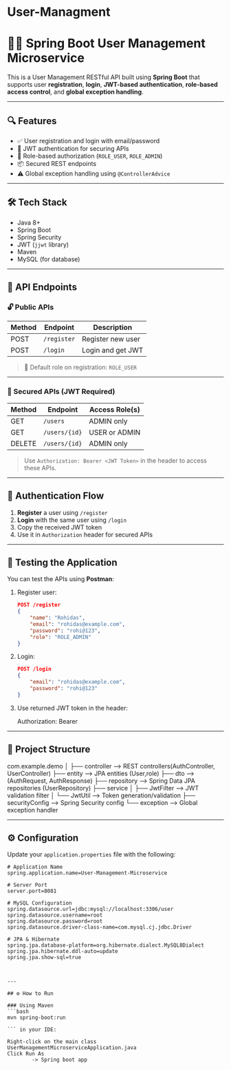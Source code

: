 # User-Managment
# 🧑‍💻 Spring Boot User Management Microservice

This is a User Management RESTful API built using **Spring Boot** that supports user **registration**, **login**, **JWT-based authentication**, **role-based access control**, and **global exception handling**.

---

## 🔍 Features

- ✅ User registration and login with email/password
- 🔐 JWT authentication for securing APIs
- 👮 Role-based authorization (`ROLE_USER`, `ROLE_ADMIN`)
- 📦 Secured REST endpoints
- ⚠️ Global exception handling using `@ControllerAdvice`

---

## 🛠️ Tech Stack

- Java 8+
- Spring Boot
- Spring Security
- JWT (`jjwt` library)
- Maven
- MySQL (for database)

---

## 📌 API Endpoints

### 🔓 Public APIs

| Method | Endpoint     | Description         |
|--------|--------------|---------------------|
| POST   | `/register`  | Register new user   |
| POST   | `/login`     | Login and get JWT   |

> 🔹 Default role on registration: `ROLE_USER`

---

### 🔐 Secured APIs (JWT Required)

| Method | Endpoint         | Access Role(s)     |
|--------|------------------|--------------------|
| GET    | `/users`         | ADMIN only         |
| GET    | `/users/{id}`    | USER or ADMIN      |
| DELETE | `/users/{id}`    | ADMIN only         |

> Use `Authorization: Bearer <JWT Token>` in the header to access these APIs.

---

## 🔑 Authentication Flow

1. **Register** a user using `/register`
2. **Login** with the same user using `/login`
3. Copy the received JWT token
4. Use it in `Authorization` header for secured APIs

---

## 🧪 Testing the Application

You can test the APIs using **Postman**:

1. Register user:
    ```json
    POST /register
    {
        "name": "Rohidas",
        "email": "rohidas@example.com",
        "password": "rohi@123",
        "role": "ROLE_ADMIN"
    }
    ```

2. Login:
    ```json
    POST /login
    {
        "email": "rohidas@example.com",
        "password": "rohi@123"
    }
    ```

3. Use returned JWT token in the header:
    
    Authorization: Bearer <token>
    

---

## 📂 Project Structure

com.example.demo
│
├── controller --> REST controllers(AuthController, UserController)
├── entity --> JPA entities (User,role)
├── dto     -->(AuthRequest, AuthResponse)
├── repository --> Spring Data JPA repositories (UserRepository)
├── service
│ ├── JwtFilter --> JWT validation filter
│ └── JwtUtil --> Token generation/validation
├── securityConfig --> Spring Security config
└── exception --> Global exception handler

---

## ⚙️ Configuration

Update your `application.properties` file with the following:

``` application.properties
# Application Name
spring.application.name=User-Management-Microservice

# Server Port
server.port=8081

# MySQL Configuration
spring.datasource.url=jdbc:mysql://localhost:3306/user
spring.datasource.username=root
spring.datasource.password=root
spring.datasource.driver-class-name=com.mysql.cj.jdbc.Driver

# JPA & Hibernate
spring.jpa.database-platform=org.hibernate.dialect.MySQL8Dialect
spring.jpa.hibernate.ddl-auto=update
spring.jpa.show-sql=true



---

## ⚙️ How to Run

### Using Maven
```bash
mvn spring-boot:run

``` in your IDE:

Right-click on the main class UserManagementMicroserviceApplication.java
Click Run As
        -> Spring boot app

